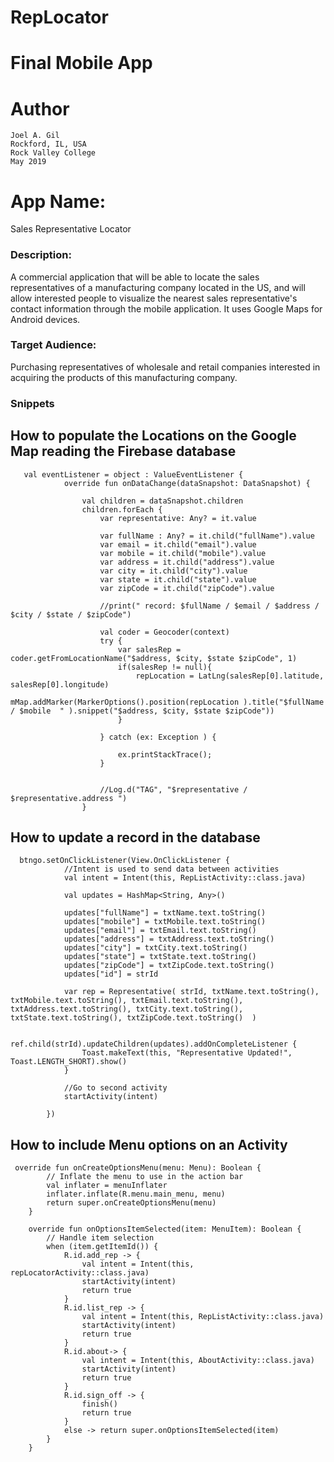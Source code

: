 # RepLocator
# Final Mobile App
# Author #
```
Joel A. Gil
Rockford, IL, USA
Rock Valley College
May 2019
```

# App Name: #

Sales Representative Locator

### Description: ###

A commercial application that will be able to locate the sales representatives of a manufacturing company located in the US, and will allow interested people to visualize the nearest sales representative's contact information through the mobile application. It uses Google Maps for Android devices.

### Target Audience: ###

Purchasing representatives of wholesale and retail companies interested in acquiring the products of this manufacturing company.

### Snippets ###
## How to populate the Locations on the Google Map reading the Firebase database
```
   val eventListener = object : ValueEventListener {
            override fun onDataChange(dataSnapshot: DataSnapshot) {

                val children = dataSnapshot.children
                children.forEach {
                    var representative: Any? = it.value

                    var fullName : Any? = it.child("fullName").value
                    var email = it.child("email").value
                    var mobile = it.child("mobile").value
                    var address = it.child("address").value
                    var city = it.child("city").value
                    var state = it.child("state").value
                    var zipCode = it.child("zipCode").value

                    //print(" record: $fullName / $email / $address / $city / $state / $zipCode")

                    val coder = Geocoder(context)
                    try {
                        var salesRep =  coder.getFromLocationName("$address, $city, $state $zipCode", 1)
                        if(salesRep != null){
                            repLocation = LatLng(salesRep[0].latitude, salesRep[0].longitude)
                            mMap.addMarker(MarkerOptions().position(repLocation ).title("$fullName / $mobile  " ).snippet("$address, $city, $state $zipCode"))
                        }

                    } catch (ex: Exception ) {

                        ex.printStackTrace();
                    }


                    //Log.d("TAG", "$representative / $representative.address ")
                }

```

## How to update a record in the database ###

```
  btngo.setOnClickListener(View.OnClickListener {
            //Intent is used to send data between activities
            val intent = Intent(this, RepListActivity::class.java)

            val updates = HashMap<String, Any>()

            updates["fullName"] = txtName.text.toString()
            updates["mobile"] = txtMobile.text.toString()
            updates["email"] = txtEmail.text.toString()
            updates["address"] = txtAddress.text.toString()
            updates["city"] = txtCity.text.toString()
            updates["state"] = txtState.text.toString()
            updates["zipCode"] = txtZipCode.text.toString()
            updates["id"] = strId

            var rep = Representative( strId, txtName.text.toString(), txtMobile.text.toString(), txtEmail.text.toString(), txtAddress.text.toString(), txtCity.text.toString(), txtState.text.toString(), txtZipCode.text.toString()  )

            ref.child(strId).updateChildren(updates).addOnCompleteListener {
                Toast.makeText(this, "Representative Updated!", Toast.LENGTH_SHORT).show()
            }

            //Go to second activity
            startActivity(intent)

        })
```

## How to include Menu options on an Activity ##

```
 override fun onCreateOptionsMenu(menu: Menu): Boolean {
        // Inflate the menu to use in the action bar
        val inflater = menuInflater
        inflater.inflate(R.menu.main_menu, menu)
        return super.onCreateOptionsMenu(menu)
    }

    override fun onOptionsItemSelected(item: MenuItem): Boolean {
        // Handle item selection
        when (item.getItemId()) {
            R.id.add_rep -> {
                val intent = Intent(this, repLocatorActivity::class.java)
                startActivity(intent)
                return true
            }
            R.id.list_rep -> {
                val intent = Intent(this, RepListActivity::class.java)
                startActivity(intent)
                return true
            }
            R.id.about-> {
                val intent = Intent(this, AboutActivity::class.java)
                startActivity(intent)
                return true
            }
            R.id.sign_off -> {
                finish()
                return true
            }
            else -> return super.onOptionsItemSelected(item)
        }
    }

```
